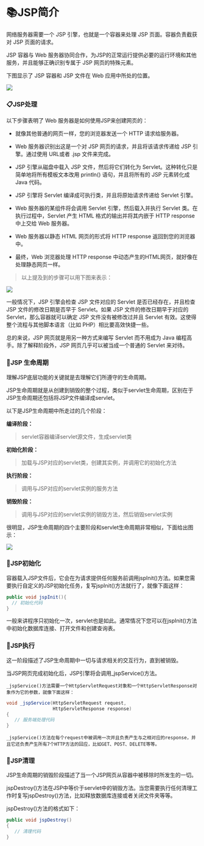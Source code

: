 # :books:JSP简介 #

网络服务器需要一个 JSP 引擎，也就是一个容器来处理 JSP 页面。容器负责截获对 JSP 页面的请求。

JSP 容器与 Web 服务器协同合作，为JSP的正常运行提供必要的运行环境和其他服务，并且能够正确识别专属于 JSP 网页的特殊元素。

下图显示了 JSP 容器和 JSP 文件在 Web 应用中所处的位置。

![](http://www.runoob.com/wp-content/uploads/2014/01/jsp-arch.jpg)

### :clipboard:JSP处理 ###

以下步骤表明了 Web 服务器是如何使用JSP来创建网页的：

  * 就像其他普通的网页一样，您的浏览器发送一个 HTTP 请求给服务器。

  * Web 服务器识别出这是一个对 JSP 网页的请求，并且将该请求传递给 JSP 引擎。通过使用 URL或者 .jsp 文件来完成。

  * JSP 引擎从磁盘中载入 JSP 文件，然后将它们转化为 Servlet。这种转化只是简单地将所有模板文本改用 println() 语句，并且将所有的 JSP 元素转化成 Java 代码。

  * JSP 引擎将 Servlet 编译成可执行类，并且将原始请求传递给 Servlet 引擎。

  * Web 服务器的某组件将会调用 Servlet 引擎，然后载入并执行 Servlet 类。在执行过程中，Servlet 产生 HTML 格式的输出并将其内嵌于 HTTP response 中上交给 Web 服务器。

  * Web 服务器以静态 HTML 网页的形式将 HTTP response 返回到您的浏览器中。

  * 最终，Web 浏览器处理 HTTP response 中动态产生的HTML网页，就好像在处理静态网页一样。

>以上提及到的步骤可以用下图来表示：

![](http://www.runoob.com/wp-content/uploads/2014/01/jsp-processing.jpg)

一般情况下，JSP 引擎会检查 JSP 文件对应的 Servlet 是否已经存在，并且检查 JSP 文件的修改日期是否早于 Servlet。如果 JSP 文件的修改日期早于对应的 Servlet，那么容器就可以确定 JSP 文件没有被修改过并且 Servlet 有效。这使得整个流程与其他脚本语言（比如 PHP）相比要高效快捷一些。

总的来说，JSP 网页就是用另一种方式来编写 Servlet 而不用成为 Java 编程高手。除了解释阶段外，JSP 网页几乎可以被当成一个普通的 Servlet 来对待。

### :ribbon:JSP 生命周期 ###

理解JSP底层功能的关键就是去理解它们所遵守的生命周期。

JSP生命周期就是从创建到销毁的整个过程，类似于servlet生命周期，区别在于JSP生命周期还包括将JSP文件编译成servlet。

以下是JSP生命周期中所走过的几个阶段：

  **编译阶段：**

  >servlet容器编译servlet源文件，生成servlet类

  **初始化阶段：**
  
  >加载与JSP对应的servlet类，创建其实例，并调用它的初始化方法

 **执行阶段：**
 
  >调用与JSP对应的servlet实例的服务方法

  **销毁阶段：**
  
  >调用与JSP对应的servlet实例的销毁方法，然后销毁servlet实例

很明显，JSP生命周期的四个主要阶段和servlet生命周期非常相似，下面给出图示：

![](http://www.runoob.com/wp-content/uploads/2014/01/jsp_life_cycle.jpg)

### :game_die:JSP初始化 ###

容器载入JSP文件后，它会在为请求提供任何服务前调用jspInit()方法。如果您需要执行自定义的JSP初始化任务，复写jspInit()方法就行了，就像下面这样：

```java
public void jspInit(){
  // 初始化代码
}
```

一般来讲程序只初始化一次，servlet也是如此。通常情况下您可以在jspInit()方法中初始化数据库连接、打开文件和创建查询表。

### :game_die:JSP执行 ###

这一阶段描述了JSP生命周期中一切与请求相关的交互行为，直到被销毁。

当JSP网页完成初始化后，JSP引擎将会调用_jspService()方法。

`_jspService()方法需要一个HttpServletRequest对象和一个HttpServletResponse对象作为它的参数，就像下面这样：`

```java
void _jspService(HttpServletRequest request,
                 HttpServletResponse response)
{
   // 服务端处理代码
}
```

`_jspService()方法在每个request中被调用一次并且负责产生与之相对应的response，并且它还负责产生所有7个HTTP方法的回应，比如GET、POST、DELETE等等。`

### :game_die:JSP清理 ###

JSP生命周期的销毁阶段描述了当一个JSP网页从容器中被移除时所发生的一切。

jspDestroy()方法在JSP中等价于servlet中的销毁方法。当您需要执行任何清理工作时复写jspDestroy()方法，比如释放数据库连接或者关闭文件夹等等。

jspDestroy()方法的格式如下：

```java
public void jspDestroy()
{
   // 清理代码
}
```




